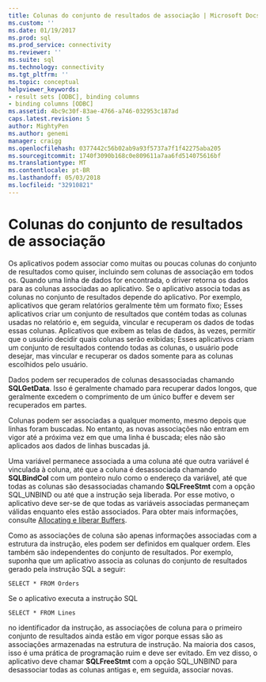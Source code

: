 ```yaml
---
title: Colunas do conjunto de resultados de associação | Microsoft Docs
ms.custom: ''
ms.date: 01/19/2017
ms.prod: sql
ms.prod_service: connectivity
ms.reviewer: ''
ms.suite: sql
ms.technology: connectivity
ms.tgt_pltfrm: ''
ms.topic: conceptual
helpviewer_keywords:
- result sets [ODBC], binding columns
- binding columns [ODBC]
ms.assetid: 4bc9c30f-83ae-4766-a746-032953c187ad
caps.latest.revision: 5
author: MightyPen
ms.author: genemi
manager: craigg
ms.openlocfilehash: 0377442c56b02ab9a93f5737a7f1f42275aba205
ms.sourcegitcommit: 1740f3090b168c0e809611a7aa6fd514075616bf
ms.translationtype: MT
ms.contentlocale: pt-BR
ms.lasthandoff: 05/03/2018
ms.locfileid: "32910821"
---
```

# <a name="binding-result-set-columns"></a>Colunas do conjunto de resultados de associação
Os aplicativos podem associar como muitas ou poucas colunas do conjunto de resultados como quiser, incluindo sem colunas de associação em todos os. Quando uma linha de dados for encontrada, o driver retorna os dados para as colunas associadas ao aplicativo. Se o aplicativo associa todas as colunas no conjunto de resultados depende do aplicativo. Por exemplo, aplicativos que geram relatórios geralmente têm um formato fixo; Esses aplicativos criar um conjunto de resultados que contém todas as colunas usadas no relatório e, em seguida, vincular e recuperam os dados de todas essas colunas. Aplicativos que exibem as telas de dados, às vezes, permitir que o usuário decidir quais colunas serão exibidas; Esses aplicativos criam um conjunto de resultados contendo todas as colunas, o usuário pode desejar, mas vincular e recuperar os dados somente para as colunas escolhidos pelo usuário.  
  
 Dados podem ser recuperados de colunas desassociadas chamando **SQLGetData**. Isso é geralmente chamado para recuperar dados longos, que geralmente excedem o comprimento de um único buffer e devem ser recuperados em partes.  
  
 Colunas podem ser associadas a qualquer momento, mesmo depois que linhas foram buscadas. No entanto, as novas associações não entram em vigor até a próxima vez em que uma linha é buscada; eles não são aplicados aos dados de linhas buscadas já.  
  
 Uma variável permanece associada a uma coluna até que outra variável é vinculada à coluna, até que a coluna é desassociada chamando **SQLBindCol** com um ponteiro nulo como o endereço da variável, até que todas as colunas são desassociadas chamando **SQLFreeStmt** com a opção SQL_UNBIND ou até que a instrução seja liberada. Por esse motivo, o aplicativo deve ser-se de que todas as variáveis associadas permaneçam válidas enquanto eles estão associados. Para obter mais informações, consulte [Allocating e liberar Buffers](../../../odbc/reference/develop-app/allocating-and-freeing-buffers.md).  
  
 Como as associações de coluna são apenas informações associadas com a estrutura da instrução, eles podem ser definidos em qualquer ordem. Eles também são independentes do conjunto de resultados. Por exemplo, suponha que um aplicativo associa as colunas do conjunto de resultados gerado pela instrução SQL a seguir:  
  
```  
SELECT * FROM Orders  
```  
  
 Se o aplicativo executa a instrução SQL  
  
```  
SELECT * FROM Lines  
```  
  
 no identificador da instrução, as associações de coluna para o primeiro conjunto de resultados ainda estão em vigor porque essas são as associações armazenadas na estrutura de instrução. Na maioria dos casos, isso é uma prática de programação ruim e deve ser evitado. Em vez disso, o aplicativo deve chamar **SQLFreeStmt** com a opção SQL_UNBIND para desassociar todas as colunas antigas e, em seguida, associar novas.
